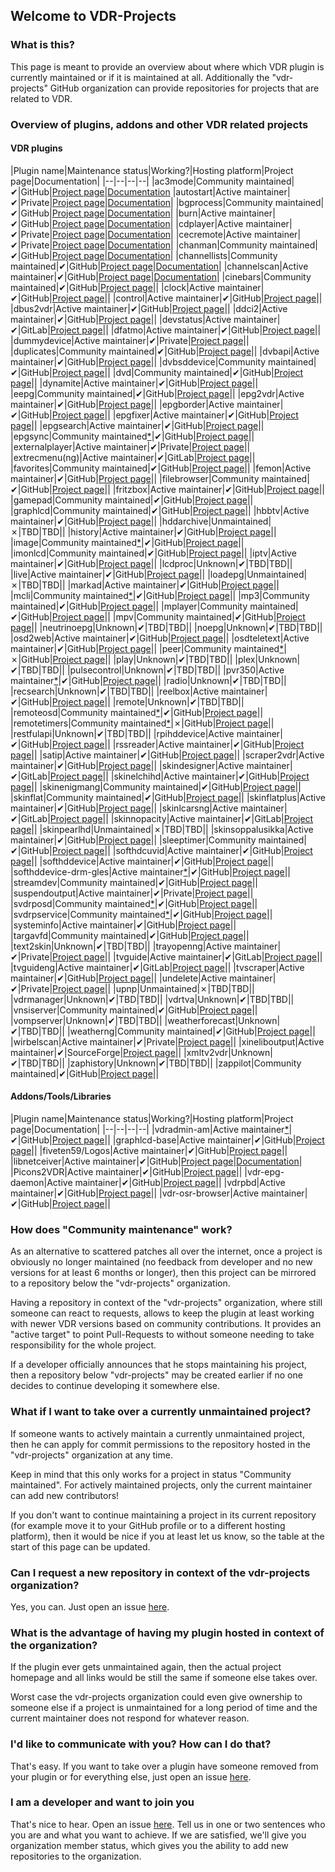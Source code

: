## Welcome to VDR-Projects

### What is this?

This page is meant to provide an overview about where which VDR plugin is currently maintained or if it is maintained at all. Additionally the "vdr-projects" GitHub organization can provide repositories for projects that are related to VDR.

### Overview of plugins, addons and other VDR related projects

#### VDR plugins

|Plugin name|Maintenance status|Working?|Hosting platform|Project page|Documentation|
|--|--|--|--|
|ac3mode|Community maintained|✔|GitHub|[Project page](https://github.com/vdr-projects/vdr-plugin-ac3mode)|[Documentation](https://github.com/vdr-projects/vdr-plugin-ac3mode/wiki)
|autostart|Active maintainer|✔|Private|[Project page](https://www.uli-eckhardt.de/vdr/autostart.en.shtml)|[Documentation](https://www.uli-eckhardt.de/vdr/autostart.en.shtml)|
|bgprocess|Community maintained|✔|GitHub|[Project page](https://github.com/vdr-projects/vdr-plugin-bgprocess)|[Documentation](https://github.com/vdr-projects/vdr-plugin-bgprocess/wiki)|
|burn|Active maintainer|✔|GitHub|[Project page](https://github.com/FireFlyVDR/vdr-plugin-burn)|[Documentation](https://github.com/FireFlyVDR/vdr-plugin-burn/blob/main/README)|
|cdplayer|Active maintainer|✔|Private|[Project page](https://uli-eckhardt.de/vdr/cdplayer.en.shtml)|[Documentation](https://uli-eckhardt.de/vdr/cdplayer.en.shtml)|
|cecremote|Active maintainer|✔|Private|[Project page](https://uli-eckhardt.de/vdr/cec.en.shtml)|[Documentation](https://uli-eckhardt.de/vdr/cec.en.shtml)|
|chanman|Community maintained|✔|GitHub|[Project page](https://github.com/vdr-projects/vdr-plugin-chanman)|[Documentation](https://github.com/vdr-projects/vdr-plugin-chanman/wiki)|
|channellists|Community maintained|✔|GitHub|[Project page](https://github.com/vdr-projects/vdr-plugin-channellists)|[Documentation](https://github.com/vdr-projects/vdr-plugin-channellists/wiki)|
|channelscan|Active maintainer|✔|GitHub|[Project page](https://github.com/ua0lnj/vdr-plugin-channelscan)|[Documentation](https://github.com/ua0lnj/vdr-plugin-channelscan/blob/master/README)|
|cinebars|Community maintained|✔|GitHub|[Project page](https://github.com/vdr-projects/vdr-plugin-cinebars)||
|clock|Active maintainer|✔|GitHub|[Project page](https://github.com/madmartin/vdr-clock)||
|control|Active maintainer|✔|GitHub|[Project page](https://github.com/wirbel-at-vdr-portal/vdr-plugin-control)||
|dbus2vdr|Active maintainer|✔|GitHub|[Project page](https://github.com/flensrocker/vdr-plugin-dbus2vdr)||
|ddci2|Active maintainer|✔|GitHub|[Project page](https://github.com/jasmin-j/vdr-plugin-ddci2)||
|devstatus|Active maintainer|✔|GitLab|[Project page](https://gitlab.com/kamel5/devstatus)||
|dfatmo|Active maintainer|✔|GitHub|[Project page](https://github.com/durchflieger/dfatmo)||
|dummydevice|Active maintainer|✔|Private|[Project page](http://phivdr.dyndns.org/vdr/vdr-dummydevice/)||
|duplicates|Community maintained|✔|GitHub|[Project page](https://github.com/vdr-projects/vdr-plugin-duplicates)||
|dvbapi|Active maintainer|✔|GitHub|[Project page](https://github.com/manio/vdr-plugin-dvbapi)||
|dvbsddevice|Community maintained|✔|GitHub|[Project page](https://github.com/vdr-projects/vdr-plugin-dvbsddevice)||
|dvd|Community maintained|✔|GitHub|[Project page](https://github.com/vdr-projects/vdr-plugin-dvd)||
|dynamite|Active maintainer|✔|GitHub|[Project page](https://github.com/MarkusEh/vdr-plugin-dynamite)||
|eepg|Community maintained|✔|GitHub|[Project page](https://github.com/vdr-projects/vdr-plugin-eepg)||
|epg2vdr|Active maintainer|✔|GitHub|[Project page](https://github.com/horchi/vdr-plugin-epg2vdr)||
|epgborder|Active maintainer|✔|GitHub|[Project page](https://github.com/M-Reimer/vdr-plugin-epgborder)||
|epgfixer|Active maintainer|✔|GitHub|[Project page](https://github.com/vdr-projects/vdr-plugin-epgfixer)||
|epgsearch|Active maintainer|✔|GitHub|[Project page](https://github.com/vdr-projects/vdr-plugin-epgsearch)||
|epgsync|Community maintained[*](https://www.vdr-portal.de/forum/index.php?thread/134129-https-github-com-vdr-projects-teilweise-wiederbelebt/&postID=1347159#post1347159)|✔|GitHub|[Project page](https://github.com/vdr-projects/vdr-plugin-epgsync)||
|externalplayer|Active maintainer|✔|Private|[Project page](https://www.uli-eckhardt.de/vdr/external.en.shtml)||
|extrecmenu(ng)|Active maintainer|✔|GitLab|[Project page](https://gitlab.com/kamel5/extrecmenung)||
|favorites|Community maintained|✔|GitHub|[Project page](https://github.com/vdr-projects/vdr-plugin-favorites)||
|femon|Active maintainer|✔|GitHub|[Project page](https://github.com/rofafor/vdr-plugin-femon)||
|filebrowser|Community maintained|✔|GitHub|[Project page](https://github.com/vdr-projects/vdr-plugin-filebrowser)||
|fritzbox|Active maintainer|✔|GitHub|[Project page](https://github.com/jowi24/vdr-fritz)||
|gamepad|Community maintained|✔|GitHub|[Project page](https://github.com/vdr-projects/vdr-plugin-gamepad)||
|graphlcd|Community maintained|✔|GitHub|[Project page](https://github.com/vdr-projects/vdr-plugin-graphlcd)||
|hbbtv|Active maintainer|✔|GitHub|[Project page](https://github.com/Zabrimus/vdr-plugin-hbbtv)||
|hddarchive|Unmaintained|✗|TBD|TBD||
|history|Active maintainer|✔|GitHub|[Project page](https://github.com/vdr-projects/vdr-plugin-history)||
|image|Community maintained[*](https://github.com/vdr-projects/vdr-plugin-image/issues/1#issuecomment-1200418878)|✔|GitHub|[Project page](https://github.com/vdr-projects/vdr-plugin-image)||
|imonlcd|Community maintained|✔|GitHub|[Project page](https://github.com/vdr-projects/vdr-plugin-imonlcd)||
|iptv|Active maintainer|✔|GitHub|[Project page](https://github.com/rofafor/vdr-plugin-iptv)||
|lcdproc|Unknown|✔|TBD|TBD||
|live|Active maintainer|✔|GitHub|[Project page](https://github.com/MarkusEh/vdr-plugin-live)||
|loadepg|Unmaintained|✗|TBD|TBD||
|markad|Active maintainer|✔|GitHub|[Project page](https://github.com/kfb77/vdr-plugin-markad)||
|mcli|Community maintained[*](https://github.com/vdr-projects/vdr-plugin-mcli/pull/1#issuecomment-765527863)|✔|GitHub|[Project page](https://github.com/vdr-projects/vdr-plugin-mcli)||
|mp3|Community maintained|✔|GitHub|[Project page](https://github.com/vdr-projects/vdr-plugin-mp3)||
|mplayer|Community maintained|✔|GitHub|[Project page](https://github.com/vdr-projects/vdr-plugin-mp3)||
|mpv|Community maintained|✔|GitHub|[Project page](https://github.com/vdr-projects/vdr-plugin-mpv)||
|neutrinoepg|Unknown|✔|TBD|TBD||
|noepg|Unknown|✔|TBD|TBD||
|osd2web|Active maintainer|✔|GitHub|[Project page](https://github.com/horchi/vdr-plugin-osd2web)||
|osdteletext|Active maintainer|✔|GitHub|[Project page](https://github.com/vdr-projects/vdr-plugin-osdteletext)||
|peer|Community maintained[*](https://www.vdr-portal.de/forum/index.php?thread/134129-https-github-com-vdr-projects-teilweise-wiederbelebt/&postID=1347159#post1347159)|✗|GitHub|[Project page](https://github.com/vdr-projects/vdr-plugin-peer)||
|play|Unknown|✔|TBD|TBD||
|plex|Unknown|✔|TBD|TBD||
|pulsecontrol|Unknown|✔|TBD|TBD||
|pvr350|Active maintainer[*](https://github.com/vdr-projects/vdr-projects.github.io/issues/15#issuecomment-1407390635)|✔|GitHub|[Project page](https://github.com/vdr-projects/vdr-plugin-pvr350)||
|radio|Unknown|✔|TBD|TBD||
|recsearch|Unknown|✔|TBD|TBD||
|reelbox|Active maintainer|✔|GitHub|[Project page](https://github.com/pbiering/vdr-plugin-reelbox)||
|remote|Unknown|✔|TBD|TBD||
|remoteosd|Community maintained[*](https://www.vdr-portal.de/forum/index.php?thread/134129-https-github-com-vdr-projects-teilweise-wiederbelebt/&postID=1347159#post1347159)|✔|GitHub|[Project page](https://github.com/vdr-projects/vdr-plugin-remoteosd)||
|remotetimers|Community maintained[*](https://www.vdr-portal.de/forum/index.php?thread/134129-https-github-com-vdr-projects-teilweise-wiederbelebt/&postID=1347159#post1347159)|✗|GitHub|[Project page](https://github.com/vdr-projects/vdr-plugin-remotetimers)||
|restfulapi|Unknown|✔|TBD|TBD||
|rpihddevice|Active maintainer|✔|GitHub|[Project page](https://github.com/reufer/rpihddevice)||
|rssreader|Active maintainer|✔|GitHub|[Project page](https://github.com/rofafor/vdr-plugin-rssreader)||
|satip|Active maintainer|✔|GitHub|[Project page](https://github.com/rofafor/vdr-plugin-satip)||
|scraper2vdr|Active maintainer|✔|GitHub|[Project page](https://github.com/horchi/scraper2vdr)||
|skindesigner|Active maintainer|✔|GitLab|[Project page](https://gitlab.com/kamel5/skindesigner)||
|skinelchihd|Active maintainer|✔|GitHub|[Project page](https://github.com/FireFlyVDR/vdr-plugin-skinelchihd)||
|skinenigmang|Community maintained|✔|GitHub|[Project page](https://github.com/vdr-projects/vdr-plugin-skinenigmang)||
|skinflat|Community maintained|✔|GitHub|[Project page](https://github.com/vdr-projects/vdr-plugin-skinflat)||
|skinflatplus|Active maintainer|✔|GitHub|[Project page](https://github.com/MegaV0lt/vdr-plugin-skinflatplus)||
|skinlcarsng|Active maintainer|✔|GitLab|[Project page](https://gitlab.com/kamel5/skinlcarsng)||
|skinnopacity|Active maintainer|✔|GitLab|[Project page](https://gitlab.com/kamel5/SkinNopacity)||
|skinpearlhd|Unmaintained|✗|TBD|TBD||
|skinsoppalusikka|Active maintainer|✔|GitHub|[Project page](https://github.com/rofafor/vdr-plugin-skinsoppalusikka)||
|sleeptimer|Community maintained|✔|GitHub|[Project page](https://github.com/vdr-projects/vdr-plugin-sleeptimer)||
|softhdcuvid|Active maintainer|✔|GitHub|[Project page](https://github.com/jojo61/vdr-plugin-softhdcuvid)||
|softhddevice|Active maintainer|✔|GitHub|[Project page](https://github.com/ua0lnj/vdr-plugin-softhddevice)||
|softhddevice-drm-gles|Active maintainer[*](https://github.com/vdr-projects/vdr-projects.github.io/issues/19)|✔|GitHub|[Project page](https://github.com/rellla/vdr-plugin-softhddevice-drm-gles)||
|streamdev|Community maintained|✔|GitHub|[Project page](https://github.com/vdr-projects/vdr-plugin-streamdev)||
|suspendoutput|Active maintainer|✔|Private|[Project page](http://phivdr.dyndns.org/vdr/vdr-suspendoutput/)||
|svdrposd|Community maintained[*](https://www.vdr-portal.de/forum/index.php?thread/134129-https-github-com-vdr-projects-teilweise-wiederbelebt/&postID=1347159#post1347159)|✔|GitHub|[Project page](https://github.com/vdr-projects/vdr-plugin-svdrposd)||
|svdrpservice|Community maintained[*](https://www.vdr-portal.de/forum/index.php?thread/134129-https-github-com-vdr-projects-teilweise-wiederbelebt/&postID=1347159#post1347159)|✔|GitHub|[Project page](https://github.com/vdr-projects/vdr-plugin-svdrpservice)||
|systeminfo|Active maintainer|✔|GitHub|[Project page](https://github.com/FireFlyVDR/vdr-plugin-systeminfo)||
|targavfd|Community maintained|✔|GitHub|[Project page](https://github.com/vdr-projects/vdr-plugin-targavfd)||
|text2skin|Unknown|✔|TBD|TBD||
|trayopenng|Active maintainer|✔|Private|[Project page](https://uli-eckhardt.de/vdr/trayopenng.en.shtml)||
|tvguide|Active maintainer|✔|GitLab|[Project page](https://gitlab.com/kamel5/tvguide)||
|tvguideng|Active maintainer|✔|GitLab|[Project page](https://gitlab.com/kamel5/tvguideng)||
|tvscraper|Active maintainer|✔|GitHub|[Project page](https://github.com/MarkusEh/vdr-plugin-tvscraper)||
|undelete|Active maintainer|✔|Private|[Project page](http://phivdr.dyndns.org/vdr/vdr-undelete/)||
|upnp|Unmaintained|✗|TBD|TBD||
|vdrmanager|Unknown|✔|TBD|TBD||
|vdrtva|Unknown|✔|TBD|TBD||
|vnsiserver|Community maintained|✔|GitHub|[Project page](https://github.com/vdr-projects/vdr-plugin-vnsiserver)||
|vompserver|Unknown|✔|TBD|TBD||
|weatherforecast|Unknown|✔|TBD|TBD||
|weatherng|Community maintained|✔|GitHub|[Project page](https://github.com/vdr-projects/vdr-plugin-weatherng)||
|wirbelscan|Active maintainer|✔|Private|[Project page](https://www.gen2vdr.de/wirbel/wirbelscan/index2.html)||
|xineliboutput|Active maintainer|✔|SourceForge|[Project page](https://sourceforge.net/projects/xineliboutput/)||
|xmltv2vdr|Unknown|✔|TBD|TBD||
|zaphistory|Unknown|✔|TBD|TBD||
|zappilot|Community maintained|✔|GitHub|[Project page](https://github.com/vdr-projects/vdr-plugin-zappilot)||

#### Addons/Tools/Libraries

|Plugin name|Maintenance status|Working?|Hosting platform|Project page|Documentation|
|--|--|--|--|
|vdradmin-am|Active maintainer[*](https://github.com/vdr-projects/vdradmin-am/issues/1#issuecomment-1424003723)|✔|GitHub|[Project page](https://github.com/vdr-projects/vdradmin-am)||
|graphlcd-base|Active maintainer|✔|GitHub|[Project page](https://github.com/M-Reimer/graphlcd-base)||
|fiveten59/Logos|Active maintainer|✔|GitHub|[Project page](https://github.com/fiveten59/Logos)||
|libnetceiver|Active maintainer|✔|GitHub|[Project page](https://github.com/vdr-projects/libnetceiver)|[Documentation](https://github.com/vdr-projects/libnetceiver/wiki)|
|Picons2VDR|Active maintainer|✔|GitHub|[Project page](https://github.com/MegaV0lt/Picons2VDR)||
|vdr-epg-daemon|Active maintainer|✔|GitHub|[Project page](https://github.com/horchi/vdr-epg-daemon)||
|vdrpbd|Active maintainer|✔|GitHub|[Project page](https://github.com/M-Reimer/vdrpbd)||
|vdr-osr-browser|Active maintainer|✔|GitHub|[Project page](https://github.com/Zabrimus/vdr-osr-browser)||

### How does "Community maintenance" work?

As an alternative to scattered patches all over the internet, once a project is obviously no longer maintained (no feedback from developer and no new versions for at least 6 months or longer), then this project can be mirrored to a repository below the "vdr-projects" organization.

Having a repository in context of the "vdr-projects" organization, where still someone can react to requests, allows to keep the plugin at least working with newer VDR versions based on community contributions. It provides an "active target" to point Pull-Requests to without someone needing to take responsibility for the whole project.

If a developer officially announces that he stops maintaining his project, then a repository below "vdr-projects" may be created earlier if no one decides to continue developing it somewhere else.


### What if I want to take over a currently unmaintained project?

If someone wants to actively maintain a currently unmaintained project, then he can apply for commit permissions to the repository hosted in the "vdr-projects" organization at any time.

Keep in mind that this only works for a project in status "Community maintained". For actively maintained projects, only the current maintainer can add new contributors!

If you don't want to continue maintaining a project in its current repository (for example move it to your GitHub profile or to a different hosting platform), then it would be nice if you at least let us know, so the table at the start of this page can be updated.

### Can I request a new repository in context of the vdr-projects organization?

Yes, you can. Just open an issue [here](https://github.com/vdr-projects/vdr-projects.github.io/issues).

### What is the advantage of having my plugin hosted in context of the organization?

If the plugin ever gets unmaintained again, then the actual project homepage and all links would be still the same if someone else takes over.

Worst case the vdr-projects organization could even give ownership to someone else if a project is unmaintained for a long period of time and the current maintainer does not respond for whatever reason.

### I'd like to communicate with you? How can I do that?
That's easy. If you want to take over a plugin have someone removed from your plugin or for everything else, just open an issue [here](https://github.com/vdr-projects/vdr-projects.github.io/issues).

### I am a developer and want to join you
That's nice to hear. Open an issue [here](https://github.com/vdr-projects/vdr-projects.github.io/issues). Tell us in one or two sentences who you are and what you want to achieve. If we are satisfied, we'll give you organization member status, which gives you the ability to add new repositories to the organization.
